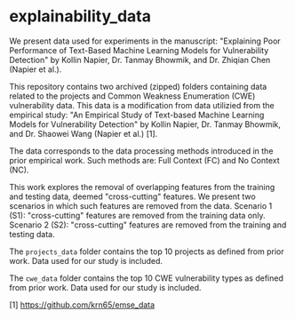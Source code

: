 # explainability_data
We present data used for experiments in the manuscript: "Explaining Poor Performance of Text-Based Machine Learning Models for Vulnerability Detection" by Kollin Napier, Dr. Tanmay Bhowmik, and Dr. Zhiqian Chen (Napier et al.).

This repository contains two archived (zipped) folders containing data related to the projects and Common Weakness Enumeration (CWE) vulnerability data. This data is a modification from data utilizied from the empirical study: "An Empirical Study of Text-based Machine Learning Models for Vulnerability Detection" by Kollin Napier, Dr. Tanmay Bhowmik, and Dr. Shaowei Wang (Napier et al.) [1].

The data corresponds to the data processing methods introduced in the prior empirical work. Such methods are: Full Context (FC) and No Context (NC).

This work explores the removal of overlapping features from the training and testing data, deemed "cross-cutting" features. We present two scenarios in which such features are removed from the data. Scenario 1 (S1): "cross-cutting" features are removed from the training data only. Scenario 2 (S2): "cross-cutting" features are removed from the training and testing data.

The `projects_data` folder contains the top 10 projects as defined from prior work. Data used for our study is included.

The `cwe_data` folder contains the top 10 CWE vulnerability types as defined from prior work. Data used for our study is included.

[1] https://github.com/krn65/emse_data
